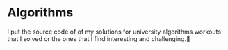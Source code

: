 # Algorithms

I put the source code of of my solutions for university algorithms workouts that I solved or the ones that I find interesting and challenging.🚀
